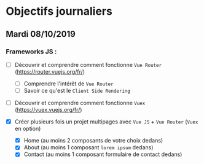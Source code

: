 # Objectifs journaliers

## Mardi 08/10/2019


### Frameworks JS : 

  * [ ] Découvrir et comprendre comment fonctionne `Vue Router` (https://router.vuejs.org/fr/)
    * [ ] Comprendre l'intérêt de `Vue Router`
    * [ ] Savoir ce qu'est le `Client Side Rendering`

  * [ ] Découvrir et comprendre comment fonctionne `Vuex` (https://vuex.vuejs.org/fr/)

  * [x] Créer plusieurs fois un projet multipages avec `Vue JS` + `Vue Router` (`Vuex` en option)
    * [x] Home (au moins 2 composants de votre choix dedans)
    * [x] About (au moins 1 composant `lorem ipsum` dedans)
    * [x] Contact (au moins 1 composant formulaire de contact dedans)
